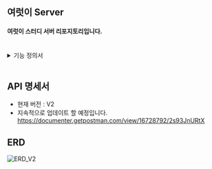 ## 여럿이 Server
#### 여럿이 스터디 서버 리포지토리입니다.
<br>
<details>
<summary>기능 정의서</summary>
<div markdown="1">       

![여럿이 기능 정의서 - Google Docs-1](https://user-images.githubusercontent.com/56336436/214903763-dcd18643-7a8e-4e5a-b5a6-59addbbc8c49.png)
![여럿이 기능 정의서 - Google Docs-2](https://user-images.githubusercontent.com/56336436/214903584-9333c3d2-6e46-438c-a505-59ef929c6db7.png)
![여럿이 기능 정의서 - Google Docs-3](https://user-images.githubusercontent.com/56336436/214903594-8a7cdb71-babb-4218-9511-9f125a613d5f.png)

</div>
</details>
</br>

## API 명세서
- 현재 버전 : V2
- 지속적으로 업데이트 할 예정입니다. <br>
https://documenter.getpostman.com/view/16728792/2s93JnURtX

## ERD
![ERD_V2](https://user-images.githubusercontent.com/56336436/214897140-5edb3b74-0396-48f5-be92-80ee3ea16bdc.png)
